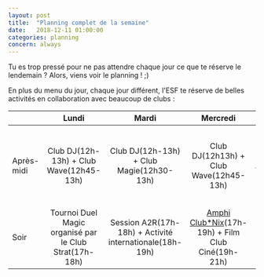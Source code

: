 ```yaml
---
layout: post
title:  "Planning complet de la semaine"
date:   2018-12-11 01:00:00
categories: planning
concern: always
---
```

Tu es trop pressé pour ne pas attendre chaque jour ce que te réserve le lendemain ?
Alors, viens voir le planning ! ;)

En plus du menu du jour, chaque jour différent, l'ESF te réserve de belles
activités en collaboration avec beaucoup de clubs :

|        | Lundi | Mardi |  Mercredi | Jeudi |
| ------------- |:-------------:| :-----:| :-----:| :-----:|
| Après-midi   | Club DJ(12h-13h) + Club Wave(12h45-13h) | Club DJ(12h-13h) + Club Magie(12h30-13h) | Club DJ(12h13h) + Club Wave(12h45-13h) | Club DJ(12h-13h) + Club Musique(14h-14h15) + Tombola(14h15-15h20) + Chorale(15h15-15h30) |
| Soir     | Tournoi Duel Magic organisé par le Club Strat(17h-18h) | Session A2R(17h-18h) + Activité internationale(18h-19h) |  <a href="https://www.facebook.com/events/306889536592070/">Amphi Club*Nix</a>(17h-19h) + Film Club Ciné(19h-21h) | Raclette à 19h|

